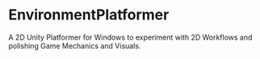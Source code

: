 # EnvironmentPlatformer
A 2D Unity Platformer for Windows to experiment with 2D Workflows and polishing Game Mechanics and Visuals.
